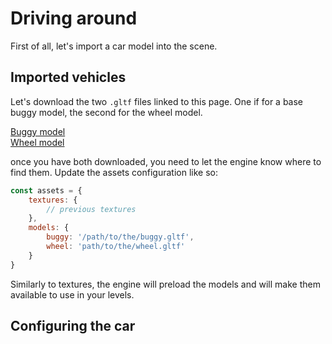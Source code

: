 # Driving around


First of all, let's import a car model into the scene.

## Imported vehicles

Let's download the two `.gltf` files linked to this page. One if for a base buggy model, the second for the wheel model.

<a href="/engine/getting-started/assets/buggy.gltf" download>Buggy model</a>
<br/>
<a href="/engine/getting-started/assets/wheel.gltf" download>Wheel model</a>

once you have both downloaded, you need to let the engine know where to find them. Update the assets configuration like so:

```js
const assets = {
    textures: {
        // previous textures
    },
    models: {
        buggy: '/path/to/the/buggy.gltf',
        wheel: 'path/to/the/wheel.gltf'
    }
}
```

Similarly to textures, the engine will preload the models and will make them available to use in your levels.


## Configuring the car